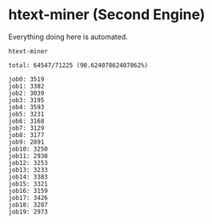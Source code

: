 # htext-miner (Second Engine)

Everything doing here is automated.

```
htext-miner

total: 64547/71225 (90.62407862407862%)

job0: 3519
job1: 3382
job2: 3039
job3: 3195
job4: 3593
job5: 3231
job6: 3168
job7: 3129
job8: 3177
job9: 2891
job10: 3250
job11: 2938
job12: 3253
job13: 3233
job14: 3383
job15: 3321
job16: 3159
job17: 3426
job18: 3287
job19: 2973
```